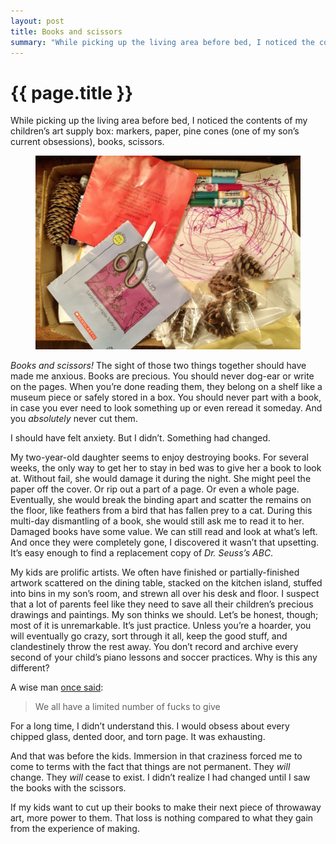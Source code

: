 ```yaml
---
layout: post
title: Books and scissors 
summary: "While picking up the living area before bed, I noticed the contents of my children’s art supply box: markers, paper, pine cones (one of my…"
---
```


<h1 class="large">{{ page.title }}</h1>

While picking up the living area before bed, I noticed the contents of my children’s art supply box: markers, paper, pine cones (one of my son’s current obsessions), books, scissors.

<figure>
  <img src="/img/medium/1*bNAyPcEd7VENFOE2Rj2I2g.jpeg">
</figure>

*Books and scissors!* The sight of those two things together should have made me anxious. Books are precious. You should never dog-ear or write on the pages. When you’re done reading them, they belong on a shelf like a museum piece or safely stored in a box. You should never part with a book, in case you ever need to look something up or even reread it someday. And you *absolutely* never cut them.

I should have felt anxiety. But I didn’t. Something had changed.

My two-year-old daughter seems to enjoy destroying books. For several weeks, the only way to get her to stay in bed was to give her a book to look at. Without fail, she would damage it during the night. She might peel the paper off the cover. Or rip out a part of a page. Or even a whole page. Eventually, she would break the binding apart and scatter the remains on the floor, like feathers from a bird that has fallen prey to a cat. During this multi-day dismantling of a book, she would still ask me to read it to her. Damaged books have some value. We can still read and look at what’s left. And once they were completely gone, I discovered it wasn’t that upsetting. It’s easy enough to find a replacement copy of *Dr. Seuss’s ABC*.

My kids are prolific artists. We often have finished or partially-finished artwork scattered on the dining table, stacked on the kitchen island, stuffed into bins in my son’s room, and strewn all over his desk and floor. I suspect that a lot of parents feel like they need to save all their children’s precious drawings and paintings. My son thinks we should. Let’s be honest, though; most of it is unremarkable. It’s just practice. Unless you’re a hoarder, you will eventually go crazy, sort through it all, keep the good stuff, and clandestinely throw the rest away. You don’t record and archive every second of your child’s piano lessons and soccer practices. Why is this any different?

A wise man <a href="http://markmanson.net/not-giving-a-fuck">once said</a>:

<blockquote>We all have a limited number of fucks to give</blockquote>

For a long time, I didn’t understand this. I would obsess about every chipped glass, dented door, and torn page. It was exhausting.

And that was before the kids. Immersion in that craziness forced me to come to terms with the fact that things are not permanent. They *will* change. They *will* cease to exist. I didn’t realize I had changed until I saw the books with the scissors.

If my kids want to cut up their books to make their next piece of throwaway art, more power to them. That loss is nothing compared to what they gain from the experience of making.️
